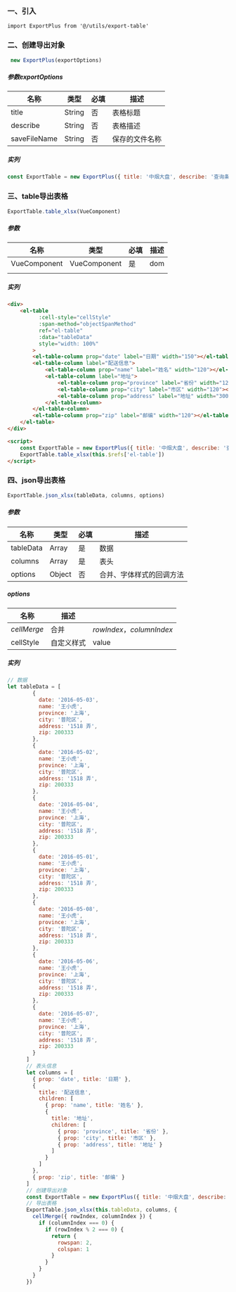 ### 一、引入

```
import ExportPlus from '@/utils/export-table'
```

### 二、创建导出对象

```javascript
 new ExportPlus(exportOptions)
```

##### 参数exportOptions

| 名称         | 类型   | 必填 | 描述           |
| ------------ | ------ | ---- | -------------- |
| title        | String | 否   | 表格标题       |
| describe     | String | 否   | 表格描述       |
| saveFileName | String | 否   | 保存的文件名称 |

##### 实列

```javascript
const ExportTable = new ExportPlus({ title: '中烟大盘', describe: '查询条件' })
```

### 三、table导出表格

```javascript
ExportTable.table_xlsx(VueComponent)
```

##### 参数

| 名称         | 类型         | 必填 | 描述 |
| ------------ | ------------ | ---- | ---- |
| VueComponent | VueComponent | 是   | dom  |
|              |              |      |      |

##### 实列

```html
<div>
    <el-table
          :cell-style="cellStyle"
          :span-method="objectSpanMethod"
          ref="el-table"
          :data="tableData"
          style="width: 100%"
        >
		<el-table-column prop="date" label="日期" width="150"></el-table-column>
    	<el-table-column label="配送信息">
    		<el-table-column prop="name" label="姓名" width="120"></el-table-column>
    		<el-table-column label="地址">
    			<el-table-column prop="province" label="省份" width="120"></el-table-column>
    			<el-table-column prop="city" label="市区" width="120"></el-table-column>
    			<el-table-column prop="address" label="地址" width="300"></el-table-column>
    		</el-table-column>
    	</el-table-column>
    	<el-table-column prop="zip" label="邮编" width="120"></el-table-column>
	</el-table>
</div>

<script>
    const ExportTable = new ExportPlus({ title: '中烟大盘', describe: '查询条件' })
    ExportTable.table_xlsx(this.$refs['el-table'])
</script>
```

### 四、json导出表格

```javascript
ExportTable.json_xlsx(tableData, columns, options)
```

##### 参数

| 名称      | 类型   | 必填 | 描述                     |
| --------- | ------ | ---- | ------------------------ |
| tableData | Array  | 是   | 数据                     |
| columns   | Array  | 是   | 表头                     |
| options   | Object | 否   | 合并、字体样式的回调方法 |

##### options

| 名称        | 描述       |                           |
| ----------- | ---------- | ------------------------- |
| *cellMerge* | 合并       | *rowIndex*，*columnIndex* |
| cellStyle   | 自定义样式 | value                     |

##### 实列

```javascript
// 数据     
let tableData = [
        {
          date: '2016-05-03',
          name: '王小虎',
          province: '上海',
          city: '普陀区',
          address: '1518 弄',
          zip: 200333
        },
        {
          date: '2016-05-02',
          name: '王小虎',
          province: '上海',
          city: '普陀区',
          address: '1518 弄',
          zip: 200333
        },
        {
          date: '2016-05-04',
          name: '王小虎',
          province: '上海',
          city: '普陀区',
          address: '1518 弄',
          zip: 200333
        },
        {
          date: '2016-05-01',
          name: '王小虎',
          province: '上海',
          city: '普陀区',
          address: '1518 弄',
          zip: 200333
        },
        {
          date: '2016-05-08',
          name: '王小虎',
          province: '上海',
          city: '普陀区',
          address: '1518 弄',
          zip: 200333
        },
        {
          date: '2016-05-06',
          name: '王小虎',
          province: '上海',
          city: '普陀区',
          address: '1518 弄',
          zip: 200333
        },
        {
          date: '2016-05-07',
          name: '王小虎',
          province: '上海',
          city: '普陀区',
          address: '1518 弄',
          zip: 200333
        }
      ]
      // 表头信息
      let columns = [
        { prop: 'date', title: '日期' },
        {
          title: '配送信息',
          children: [
            { prop: 'name', title: '姓名' },
            {
              title: '地址',
              children: [
                { prop: 'province', title: '省份' },
                { prop: 'city', title: '市区' },
                { prop: 'address', title: '地址' }
              ]
            }
          ]
        },
        { prop: 'zip', title: '邮编' }
      ]
      // 创建导出对象
      const ExportTable = new ExportPlus({ title: '中烟大盘', describe: '查询条件' })
      // 导出表格
      ExportTable.json_xlsx(this.tableData, columns, {
        cellMerge({ rowIndex, columnIndex }) {
          if (columnIndex === 0) {
            if (rowIndex % 2 === 0) {
              return {
                rowspan: 2,
                colspan: 1
              }
            }
          }
        }
      })
```

